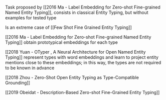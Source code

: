 Task proposed by [[2016 Ma - Label Embedding for Zero-shot Fine-grained Named Entity Typing]], consists in classical Entity Typing, but without examples for tested type

Is an extreme case of [[Few Shot Fine Grained Entity Typing]]

[[2016 Ma - Label Embedding for Zero-shot Fine-grained Named Entity Typing]] obtain prototypical embeddings for each type

[[2018 Yuan - OTyper , A Neural Architecture for Open Named Entity Typing]] represent types with word embeddings and learn to project entity mentions close to these embeddings; in this way, the types are not required to be known in advance

[[2018 Zhou - Zero-Shot Open Entity Typing as Type-Compatible Grounding]]

[[2019 Obeidat - Description-Based Zero-shot Fine-Grained Entity Typing]]